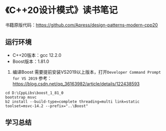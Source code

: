 # 《C++20设计模式》读书笔记

书籍原版代码：https://github.com/Apress/design-patterns-modern-cpp20

## 运行环境

- C++20版本：gcc 12.2.0
- Boost版本：1.81.0

1. 编译Boost
需要提前安装VS2019以上版本，打开`Developer Command Prompt for VS 2019`
参考：https://blog.csdn.net/qq_36163982/article/details/122438593
```shell
cd D:\CppLibs\boost_1_81_0
bootstrap msvc
b2 install --build-type=complete threading=multi link=static toolset=msvc-14.2 --prefix="..\Boost"
```

## 学习总结
